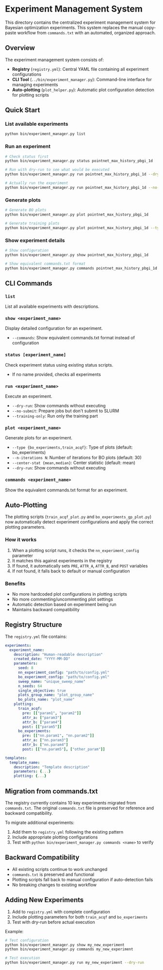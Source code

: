 # Experiment Management System

This directory contains the centralized experiment management system for Bayesian optimization experiments. This system replaces the manual copy-paste workflow from `commands.txt` with an automated, organized approach.

## Overview

The experiment management system consists of:

- **Registry** (`registry.yml`): Central YAML file containing all experiment configurations
- **CLI Tool** (`../bin/experiment_manager.py`): Command-line interface for managing experiments
- **Auto-plotting** (`plot_helper.py`): Automatic plot configuration detection for plotting scripts

## Quick Start

### List available experiments
```bash
python bin/experiment_manager.py list
```

### Run an experiment
```bash
# Check status first
python bin/experiment_manager.py status pointnet_max_history_pbgi_1d

# Run with dry-run to see what would be executed
python bin/experiment_manager.py run pointnet_max_history_pbgi_1d --dry-run

# Actually run the experiment
python bin/experiment_manager.py run pointnet_max_history_pbgi_1d --no-submit
```

### Generate plots
```bash
# Generate BO plots
python bin/experiment_manager.py plot pointnet_max_history_pbgi_1d

# Generate training plots
python bin/experiment_manager.py plot pointnet_max_history_pbgi_1d --type train_acqf
```

### Show experiment details
```bash
# Show configuration
python bin/experiment_manager.py show pointnet_max_history_pbgi_1d

# Show equivalent commands.txt format
python bin/experiment_manager.py commands pointnet_max_history_pbgi_1d
```

## CLI Commands

### `list`
List all available experiments with descriptions.

### `show <experiment_name>`
Display detailed configuration for an experiment.
- `--commands`: Show equivalent commands.txt format instead of configuration

### `status [experiment_name]`
Check experiment status using existing status scripts.
- If no name provided, checks all experiments

### `run <experiment_name>`
Execute an experiment.
- `--dry-run`: Show commands without executing
- `--no-submit`: Prepare jobs but don't submit to SLURM
- `--training-only`: Run only the training part

### `plot <experiment_name>`
Generate plots for an experiment.
- `--type {bo_experiments,train_acqf}`: Type of plots (default: bo_experiments)
- `--n-iterations N`: Number of iterations for BO plots (default: 30)
- `--center-stat {mean,median}`: Center statistic (default: mean)
- `--dry-run`: Show commands without executing

### `commands <experiment_name>`
Show the equivalent commands.txt format for an experiment.

## Auto-Plotting

The plotting scripts (`train_acqf_plot.py` and `bo_experiments_gp_plot.py`) now automatically detect experiment configurations and apply the correct plotting parameters.

### How it works
1. When a plotting script runs, it checks the `nn_experiment_config` parameter
2. It matches this against experiments in the registry
3. If found, it automatically sets `PRE`, `ATTR_A`, `ATTR_B`, and `POST` variables
4. If not found, it falls back to default or manual configuration

### Benefits
- No more hardcoded plot configurations in plotting scripts
- No more commenting/uncommenting plot settings
- Automatic detection based on experiment being run
- Maintains backward compatibility

## Registry Structure

The `registry.yml` file contains:

```yaml
experiments:
  experiment_name:
    description: "Human-readable description"
    created_date: "YYYY-MM-DD"
    parameters:
      seed: 8
      nn_experiment_config: "path/to/config.yml"
      bo_experiment_config: "path/to/config.yml"
      sweep_name: "unique_sweep_name"
      n_seeds: 64
      single_objective: true
      plots_group_name: "plot_group_name"
      bo_plots_name: "plot_name"
    plotting:
      train_acqf:
        pre: [["param1", "param2"]]
        attr_a: ["param3"]
        attr_b: ["param4"]
        post: [["param5"]]
      bo_experiments:
        pre: [["nn.param1", "nn.param2"]]
        attr_a: ["nn.param3"]
        attr_b: ["nn.param4"]
        post: [["nn.param5"], ["other_param"]]

templates:
  template_name:
    description: "Template description"
    parameters: {...}
    plotting: {...}
```

## Migration from commands.txt

The registry currently contains 10 key experiments migrated from `commands.txt`. The original `commands.txt` file is preserved for reference and backward compatibility.

To migrate additional experiments:
1. Add them to `registry.yml` following the existing pattern
2. Include appropriate plotting configurations
3. Test with `python bin/experiment_manager.py commands <name>` to verify

## Backward Compatibility

- All existing scripts continue to work unchanged
- `commands.txt` is preserved and functional
- Plotting scripts fall back to manual configuration if auto-detection fails
- No breaking changes to existing workflow

## Adding New Experiments

1. Add to `registry.yml` with complete configuration
2. Include plotting parameters for both `train_acqf` and `bo_experiments`
3. Test with dry-run before actual execution

Example:
```bash
# Test configuration
python bin/experiment_manager.py show my_new_experiment
python bin/experiment_manager.py commands my_new_experiment

# Test execution
python bin/experiment_manager.py run my_new_experiment --dry-run
```